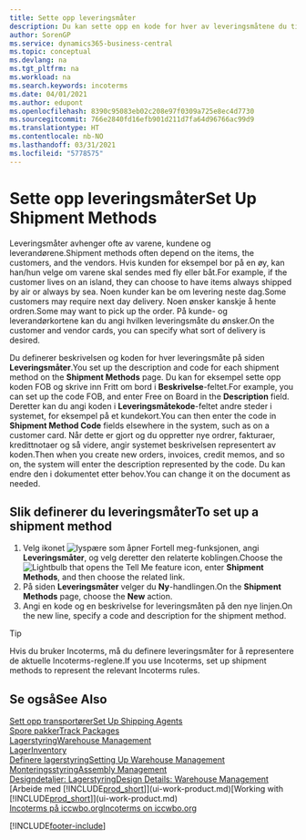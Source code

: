 ```yaml
---
title: Sette opp leveringsmåter
description: Du kan sette opp en kode for hver av leveringsmåtene du tilbyr, og angi informasjon om dem.
author: SorenGP
ms.service: dynamics365-business-central
ms.topic: conceptual
ms.devlang: na
ms.tgt_pltfrm: na
ms.workload: na
ms.search.keywords: incoterms
ms.date: 04/01/2021
ms.author: edupont
ms.openlocfilehash: 8390c95083eb02c208e97f0309a725e8ec4d7730
ms.sourcegitcommit: 766e2840fd16efb901d211d7fa64d96766ac99d9
ms.translationtype: HT
ms.contentlocale: nb-NO
ms.lasthandoff: 03/31/2021
ms.locfileid: "5778575"
---
```

# <a name="set-up-shipment-methods"></a><span data-ttu-id="0fbde-103">Sette opp leveringsmåter</span><span class="sxs-lookup"><span data-stu-id="0fbde-103">Set Up Shipment Methods</span></span>

<span data-ttu-id="0fbde-104">Leveringsmåter avhenger ofte av varene, kundene og leverandørene.</span><span class="sxs-lookup"><span data-stu-id="0fbde-104">Shipment methods often depend on the items, the customers, and the vendors.</span></span> <span data-ttu-id="0fbde-105">Hvis kunden for eksempel bor på en øy, kan han/hun velge om varene skal sendes med fly eller båt.</span><span class="sxs-lookup"><span data-stu-id="0fbde-105">For example, if the customer lives on an island, they can choose to have items always shipped by air or always by sea.</span></span> <span data-ttu-id="0fbde-106">Noen kunder kan be om levering neste dag.</span><span class="sxs-lookup"><span data-stu-id="0fbde-106">Some customers may require next day delivery.</span></span> <span data-ttu-id="0fbde-107">Noen ønsker kanskje å hente ordren.</span><span class="sxs-lookup"><span data-stu-id="0fbde-107">Some may want to pick up the order.</span></span> <span data-ttu-id="0fbde-108">På kunde- og leverandørkortene kan du angi hvilken leveringsmåte du ønsker.</span><span class="sxs-lookup"><span data-stu-id="0fbde-108">On the customer and vendor cards, you can specify what sort of delivery is desired.</span></span>

<span data-ttu-id="0fbde-109">Du definerer beskrivelsen og koden for hver leveringsmåte på siden **Leveringsmåter**.</span><span class="sxs-lookup"><span data-stu-id="0fbde-109">You set up the description and code for each shipment method on the **Shipment Methods** page.</span></span> <span data-ttu-id="0fbde-110">Du kan for eksempel sette opp koden FOB og skrive inn Fritt om bord i **Beskrivelse**-feltet.</span><span class="sxs-lookup"><span data-stu-id="0fbde-110">For example, you can set up the code FOB, and enter Free on Board in the **Description** field.</span></span> <span data-ttu-id="0fbde-111">Deretter kan du angi koden i **Leveringsmåtekode**-feltet andre steder i systemet, for eksempel på et kundekort.</span><span class="sxs-lookup"><span data-stu-id="0fbde-111">You can then enter the code in **Shipment Method Code** fields elsewhere in the system, such as on a customer card.</span></span> <span data-ttu-id="0fbde-112">Når dette er gjort og du oppretter nye ordrer, fakturaer, kredittnotaer og så videre, angir systemet beskrivelsen representert av koden.</span><span class="sxs-lookup"><span data-stu-id="0fbde-112">Then when you create new orders, invoices, credit memos, and so on, the system will enter the description represented by the code.</span></span> <span data-ttu-id="0fbde-113">Du kan endre den i dokumentet etter behov.</span><span class="sxs-lookup"><span data-stu-id="0fbde-113">You can change it on the document as needed.</span></span>

## <a name="to-set-up-a-shipment-method"></a><span data-ttu-id="0fbde-114">Slik definerer du leveringsmåter</span><span class="sxs-lookup"><span data-stu-id="0fbde-114">To set up a shipment method</span></span>

1. <span data-ttu-id="0fbde-115">Velg ikonet ![lyspære som åpner Fortell meg-funksjonen](media/ui-search/search_small.png "Fortell hva du vil gjøre"), angi **Leveringsmåter**, og velg deretter den relaterte koblingen.</span><span class="sxs-lookup"><span data-stu-id="0fbde-115">Choose the ![Lightbulb that opens the Tell Me feature](media/ui-search/search_small.png "Tell me what you want to do") icon, enter **Shipment Methods**, and then choose the related link.</span></span>
2. <span data-ttu-id="0fbde-116">På siden **Leveringsmåter** velger du **Ny**-handlingen.</span><span class="sxs-lookup"><span data-stu-id="0fbde-116">On the **Shipment Methods** page, choose the **New** action.</span></span>
3. <span data-ttu-id="0fbde-117">Angi en kode og en beskrivelse for leveringsmåten på den nye linjen.</span><span class="sxs-lookup"><span data-stu-id="0fbde-117">On the new line, specify a code and description for the shipment method.</span></span>

> [!TIP]
> <span data-ttu-id="0fbde-118">Hvis du bruker Incoterms, må du definere leveringsmåter for å representere de aktuelle Incoterms-reglene.</span><span class="sxs-lookup"><span data-stu-id="0fbde-118">If you use Incoterms, set up shipment methods to represent the relevant Incoterms rules.</span></span>  

## <a name="see-also"></a><span data-ttu-id="0fbde-119">Se også</span><span class="sxs-lookup"><span data-stu-id="0fbde-119">See Also</span></span>

[<span data-ttu-id="0fbde-120">Sett opp transportører</span><span class="sxs-lookup"><span data-stu-id="0fbde-120">Set Up Shipping Agents</span></span>](sales-how-to-set-up-shipping-agents.md)  
[<span data-ttu-id="0fbde-121">Spore pakker</span><span class="sxs-lookup"><span data-stu-id="0fbde-121">Track Packages</span></span>](sales-how-track-packages.md)  
[<span data-ttu-id="0fbde-122">Lagerstyring</span><span class="sxs-lookup"><span data-stu-id="0fbde-122">Warehouse Management</span></span>](warehouse-manage-warehouse.md)  
[<span data-ttu-id="0fbde-123">Lager</span><span class="sxs-lookup"><span data-stu-id="0fbde-123">Inventory</span></span>](inventory-manage-inventory.md)  
[<span data-ttu-id="0fbde-124">Definere lagerstyring</span><span class="sxs-lookup"><span data-stu-id="0fbde-124">Setting Up Warehouse Management</span></span>](warehouse-setup-warehouse.md)  
[<span data-ttu-id="0fbde-125">Monteringsstyring</span><span class="sxs-lookup"><span data-stu-id="0fbde-125">Assembly Management</span></span>](assembly-assemble-items.md)  
[<span data-ttu-id="0fbde-126">Designdetaljer: Lagerstyring</span><span class="sxs-lookup"><span data-stu-id="0fbde-126">Design Details: Warehouse Management</span></span>](design-details-warehouse-management.md)  
<span data-ttu-id="0fbde-127">[Arbeide med [!INCLUDE[prod_short](includes/prod_short.md)]](ui-work-product.md)</span><span class="sxs-lookup"><span data-stu-id="0fbde-127">[Working with [!INCLUDE[prod_short](includes/prod_short.md)]](ui-work-product.md)</span></span>  
[<span data-ttu-id="0fbde-128">Incoterms på iccwbo.org</span><span class="sxs-lookup"><span data-stu-id="0fbde-128">Incoterms on iccwbo.org</span></span>](https://iccwbo.org/resources-for-business/incoterms-rules)  

[!INCLUDE[footer-include](includes/footer-banner.md)]